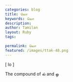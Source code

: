 ```yaml
---
categories: blog
title: லொ
keywords: லொ
description: 
author: Tamilan
layout: Ruby
tags: 
 
permalink: லொ
featured: /images/ttak-48.png
---
```

  
[ lo ]  
  
The compound of ல் and ஒ